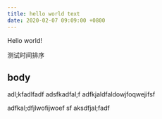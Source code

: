 ```yaml
---
title: hello world text
date: 2020-02-07 09:09:00 +0800
---
```


Hello world!

测试时间排序

<!-- more -->

## body

adl;kfadlfadf
adsfkadfal;f
adfkjaldfaldowjfoqwejifsf


adfkal;dfjlwofijwoef
sf
aksdfjal;fadf
